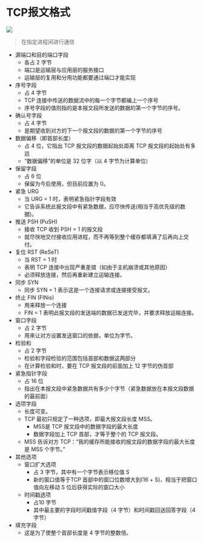# TCP报文格式

![](https://img1.zlogs.net/19/20191203092003.png)

> 在指定进程间进行通信

- 源端口和目的端口字段
  - 各占 2 字节
  - 端口是运输层与应用层的服务接口
  - 运输层的复用和分用功能都要通过端口才能实现  
- 序号字段
  - 占 4 字节
  - TCP 连接中传送的数据流中的每一个字节都编上一个序号
  - 序号字段的值则指的是本报文段所发送的数据的第一个字节的序号。
- 确认号字段
  - 占 4 字节
  - 是期望收到对方的下一个报文段的数据的第一个字节的序号
- 数据偏移（即首部长度）
  - 占 4 位，它指出 TCP 报文段的数据起始处距离 TCP 报文段的起始处有多远
  - “数据偏移”的单位是 32 位字（以 4 字节为计算单位）  
- 保留字段
  - 占 6 位
  - 保留为今后使用，但目前应置为 0。 
- 紧急 URG
  - 当 URG = 1 时，表明紧急指针字段有效
  - 它告诉系统此报文段中有紧急数据，应尽快传送(相当于高优先级的数据)。 
- 推送 PSH (PuSH)
  - 接收 TCP 收到 PSH = 1 的报文段
  - 就尽快地交付接收应用进程，而不再等到整个缓存都填满了后再向上交付。  
- 复位 RST (ReSeT)
  - 当 RST = 1 时
  - 表明 TCP 连接中出现严重差错（如由于主机崩溃或其他原因）
  - 必须释放连接，然后再重新建立运输连接。 
- 同步 SYN
  - 同步 SYN = 1 表示这是一个连接请求或连接接受报文。 
- 终止 FIN (FINis)
  - 用来释放一个连接
  - FIN = 1 表明此报文段的发送端的数据已发送完毕，并要求释放运输连接。 
- 窗口字段
  - 占 2 字节
  - 用来让对方设置发送窗口的依据，单位为字节。
- 检验和
  - 占 2 字节
  - 检验和字段检验的范围包括首部和数据这两部分
  - 在计算检验和时，要在 TCP 报文段的前面加上 12 字节的伪首部
- 紧急指针字段
  - 占 16 位
  - 指出在本报文段中紧急数据共有多少个字节（紧急数据放在本报文段数据的最前面）
- 选项字段
  - 长度可变。
  - TCP 最初只规定了一种选项，即最大报文段长度 MSS。
    - MSS是 TCP 报文段中的数据字段的最大长度
    - 数据字段加上 TCP 首部，才等于整个的 TCP 报文段。
  - MSS 告诉对方 TCP：“我的缓存所能接收的报文段的数据字段的最大长度是 MSS 个字节。” 
- 其他选项
  - 窗口扩大选项
    - 占 3 字节，其中有一个字节表示移位值 S
    - 新的窗口值等于TCP 首部中的窗口位数增大到(16 + S)，相当于把窗口值向左移动 S 位后获得实际的窗口大小
  - 时间戳选项
    - 占10 字节
    - 其中最主要的字段时间戳值字段（4 字节）和时间戳回送回答字段（4 字节）
- 填充字段
  - 这是为了使整个首部长度是 4 字节的整数倍。 







